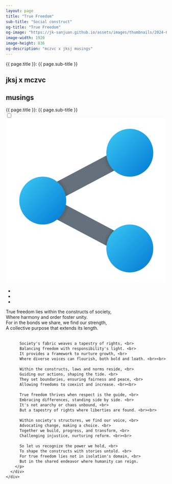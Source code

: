 ```yaml
---
layout: page
title: "True Freedom"
sub-title: "Social construct"
og-title: "True Freedom"
og-image: "https://jk-sanjuan.github.io/assets/images/thumbnails/2024-04-17-true-freedom.png"
image-width: 1920
image-height: 836
og-description: "mczvc x jksj musings"
---
```

<div id="fb-root"></div>
<script async defer crossorigin="anonymous" src="https://connect.facebook.net/en_US/sdk.js#xfbml=1&version=v19.0&appId=7536621456397792" nonce="DEbEOBxi"></script>

<div class="min-w-[677px]">
  <div class="text-white bg-yellow-600 p-4 [font-size:20px]">
    <span class="[font-family:Crimson_Text] [font-size:35px] text-white">{{ page.title }}: {{ page.sub-title }}</span>
  </div>
  
  <main>
    <section class="sticky top-0">
      <div class="top-content h-[475px]">
        <div class="bg flex w-full h-full justify-center bg-biw-kayee">
          <h1 class="text-white page-header">jksj x mczvc</h1>
          <h2 class="block">musings</h2>
        </div>
      </div>
    </section>
    <div class="content-wrapper min-w-[515px] flex justify-center w-full sticky top-0 left-0 h-[1555px]">
      <div class="content min-w-[444px] max-w-[580px] w-[60%] h-max py-2 px-6 !bg-white/60 quando-regular">
        <div class="text-white bg-yellow-600 p-4 [margin:-8px_-24px_0] [font-size:21px] flex">
          <span class="flex-[1_0_content]">{{ page.title }}: {{ page.sub-title }}</span>
          <div class="share-menu">
            <label class="group">
              <input class="share-toggler" type="checkbox">
              <img src="/assets/images/icons/share.svg" width="512" height="512" alt="share" 
                class="w-[40px] h-[40px] cursor-pointer rounded-full group-hover:bg-white/50"/>
            </label>
            <ul>
              <li class="share-item">
                <a target="_blank" href="https://www.facebook.com/sharer/sharer.php?u=https%3A%2F%2Fjk-sanjuan.github.io%2F2024%2F04%2F17%2Ftrue-freedom.html&amp;src=sdkpreparse" 
                  class="fa fa-facebook"></a>
              </li>
              <li class="share-item">
                <a class="fa fa-twitter twitter-share-button" href="https://twitter.com/intent/tweet?text={{ page.title }}:%20{{ page.sub-title }}%0A{{ site.url }}{{ page.url }}"></a>
              </li>
              <li class="share-item">
                <a class="fa fa-vk" href="#"></a>
              </li>
            </ul>
          </div>
        </div>
        <p>
          True freedom lies within the constructs of society, <br>
          Where harmony and order foster unity. <br>
          For in the bonds we share, we find our strength, <br>
          A collective purpose that extends its length. <br><br>
          
          Society's fabric weaves a tapestry of rights, <br>
          Balancing freedom with responsibility's light. <br>
          It provides a framework to nurture growth, <br>
          Where diverse voices can flourish, both bold and loath. <br><br>
          
          Within the constructs, laws and norms reside, <br>
          Guiding our actions, shaping the tide. <br>
          They set boundaries, ensuring fairness and peace, <br>
          Allowing freedoms to coexist and increase. <br><br>
          
          True freedom thrives when respect is the guide, <br>
          Embracing differences, standing side by side. <br>
          It's not anarchy or chaos unbound, <br>
          But a tapestry of rights where liberties are found. <br><br>
          
          Within society's structures, we find our voice, <br>
          Advocating change, making a choice. <br>
          Together we build, progress, and transform, <br>
          Challenging injustice, nurturing reform. <br><br>
          
          So let us recognize the power we hold, <br>
          To shape the constructs with stories untold. <br>
          For true freedom lies not in isolation's domain, <br>
          But in the shared endeavor where humanity can reign.
        </p>
      </div>
    </div>
  </main>
</div>
